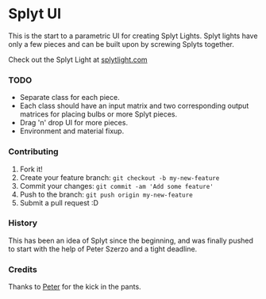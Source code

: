 # Splyt UI

This is the start to a parametric UI for creating Splyt Lights. Splyt lights have only a few pieces and can be built upon by screwing Splyts together.

Check out the Splyt Light at [splytlight.com](http://www.splytlight.com/)  


### TODO


- Separate class for each piece.
- Each class should have an input matrix and two corresponding output matrices for placing bulbs or more Splyt pieces.
- Drag 'n' drop UI for more pieces.
- Environment and material fixup. 

### Contributing

1. Fork it!
2. Create your feature branch: `git checkout -b my-new-feature`
3. Commit your changes: `git commit -am 'Add some feature'`
4. Push to the branch: `git push origin my-new-feature`
5. Submit a pull request :D

### History

This has been an idea of Splyt since the beginning, and was finally pushed to start with the help of Peter Szerzo and a tight deadline.

### Credits

Thanks to [Peter](`https://github.com/pickled-plugins`) for the kick in the pants. 

